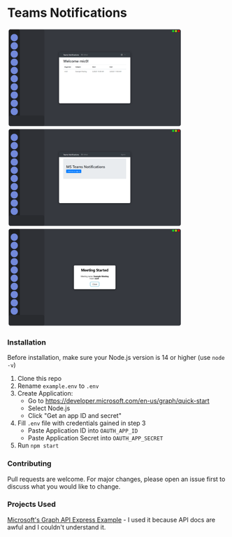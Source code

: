 # Teams Notifications

<img width="400px" alt="Calendar View" src="assets/calendar_view.png"></img><br>
<img width="400px" alt="Login Screen" src="assets/login.png"></img><br>
<img width="400px" alt="Notification" src="assets/notification.png"></img>

### Installation

Before installation, make sure your Node.js version is 14 or higher (use `node -v`)

1. Clone this repo
2. Rename `example.env` to `.env`
3. Create Application:
   - Go to https://developer.microsoft.com/en-us/graph/quick-start
   - Select Node.js
   - Click "Get an app ID and secret"
4. Fill `.env` file with credentials gained in step 3
   - Paste Application ID into `OAUTH_APP_ID`
   - Paste Application Secret into `OAUTH_APP_SECRET`
5. Run `npm start`

### Contributing

Pull requests are welcome. For major changes, please open an issue first to discuss what you would like to change.

### Projects Used

[Microsoft's Graph API Express Example](https://github.com/microsoftgraph/msgraph-training-nodeexpressapp) - I used it because API docs are awful and I couldn't understand it. <!-- Secret Info: Also: Their NPM packages are even worse (or I'm dumb) -->
